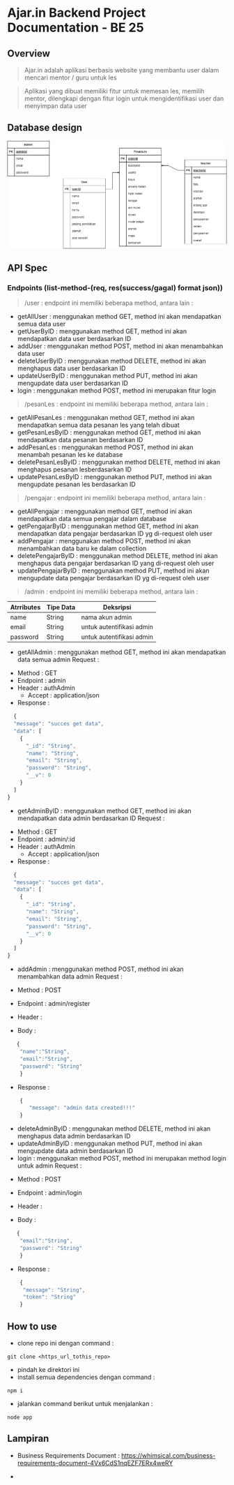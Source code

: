 # Ajar.in Backend Project Documentation - BE 25

## Overview
> Ajar.in adalah aplikasi berbasis website yang membantu user dalam mencari mentor / guru untuk les

> Aplikasi yang dibuat memiliki fitur untuk memesan les, memilih mentor, dilengkapi dengan fitur login untuk mengidentifikasi user dan menyimpan data user

## Database design

![database design](./README_ASSETS/1.design%20database.jpeg "database design")

## API Spec

### Endpoints (list-method-(req, res(success/gagal) format json))
> /user : endpoint ini memiliki beberapa method, antara lain :
- getAllUser : menggunakan method GET, method ini akan mendapatkan semua data user
- getUserByID : menggunakan method GET, method ini akan mendapatkan data user berdasarkan ID
- addUser : menggunakan method POST, method ini akan menambahkan data user
- deleteUserByID : menggunakan method DELETE, method ini akan menghapus data user berdasarkan ID
- updateUserByID : menggunakan method PUT, method ini akan mengupdate data user berdasarkan ID
- login : menggunakan method POST, method ini merupakan fitur login

> /pesanLes : endpoint ini memiliki beberapa method, antara lain :
- getAllPesanLes : menggunakan method GET, method ini akan mendapatkan semua data pesanan les yang telah dibuat
- getPesanLesByID : menggunakan method GET, method ini akan mendapatkan data pesanan berdasarkan ID
- addPesanLes : menggunakan method POST, method ini akan menambah pesanan les ke database
- deletePesanLesByID : menggunakan method DELETE, method ini akan menghapus pesanan lesberdasarkan ID
- updatePesanLesByID : menggunakan method PUT, method ini akan mengupdate pesanan les berdasarkan ID

> /pengajar : endpoint ini memiliki beberapa method, antara lain :
- getAllPengajar : menggunakan method GET, method ini akan mendapatkan data semua pengajar dalam database
- getPengajarByID : menggunakan method GET, method ini akan mendapatkan data pengajar berdasarkan ID yg di-request oleh user
- addPengajar : menggunakan method POST, method ini akan menambahkan data baru ke dalam collection
- deletePengajarByID : menggunakan method DELETE, method ini akan menghapus data pengajar berdasarkan ID yang di-request oleh user
- updatePengajarByID : menggunakan method PUT, method ini akan mengupdate data pengajar berdasarkan ID yg di-request oleh user

> /admin : endpoint ini memiliki beberapa method, antara lain :


| Atrributes    | Tipe Data 	  | Deksripsi                    |
| ------------- | ------------- | ---------------------------- |
| name      	  | String      	| nama akun admin              |
| email 	      | String      	| untuk autentifikasi admin    |
| password      | String    	  | untuk autentifikasi admin    |


- getAllAdmin : menggunakan method GET, method ini akan mendapatkan data semua admin
Request :

 * Method : GET
 * Endpoint : admin
 * Header : authAdmin
   * Accept : application/json
 * Response :

```javascript
  {
  "message": "succes get data",
  "data": [
    {
      "_id": "String",
      "name": "String",
      "email": "String",
      "password": "String",
      "__v": 0
    }
  ]
}
```
- getAdminByID : menggunakan method GET, method ini akan mendapatkan data admin berdasarkan ID
Request :

 * Method : GET
 * Endpoint : admin/:id
 * Header : authAdmin
   * Accept : application/json
 * Response :

```javascript
  {
  "message": "succes get data",
  "data": [
    {
      "_id": "String",
      "name": "String",
      "email": "String",
      "password": "String",
      "__v": 0
    }
  ]
}
```

- addAdmin : menggunakan method POST, method ini akan menambahkan data admin
Request :

 * Method : POST
 * Endpoint : admin/register
 * Header :

 * Body :

```javascript
   {
    "name":"String",
    "email":"String",
    "password": "String"
    }
```

 * Response :

```javascript
    {
       "message": "admin data created!!!"
    }
```

- deleteAdminByID : menggunakan method DELETE, method ini akan menghapus data admin berdasarkan ID
- updateAdminByID : menggunakan method PUT, method ini akan mengupdate data admin berdasarkan ID
- login : menggunakan method POST, method ini merupakan method login untuk admin
Request :

 * Method : POST
 * Endpoint : admin/login
 * Header :

 * Body :

```javascript
   {
    "email":"String",
    "password": "String"
    }
```

 * Response :

```javascript
    {
     "message": "String",
     "token": "String"
    }
```


## How to use

- clone repo ini dengan command :
```
git clone <https_url_tothis_repo>
```
- pindah ke direktori ini
- install semua dependencies dengan command :
```
npm i
```
- jalankan command berikut untuk menjalankan :
```
node app
```

## Lampiran
- Business Requirements Document : https://whimsical.com/business-requirements-document-4Vx6CdS1nqEZF7ERx4weRY
  
- 
